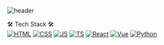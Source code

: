 ![header](https://capsule-render.vercel.app/api?type=Waving&color=gradient&height=220&section=header&text=Welcome!&fontSize=50&reversal=false&fontAlignY=45&fontAlign=82&fontColo=auto)


🛠 Tech Stack 🛠<br/>
[![HTML](https://img.shields.io/badge/HTML5-E34F26?style=flat-square&logo=HTML5&logoColor=white)](github.com/Joowon0220/TODO-List)
[![CSS](https://img.shields.io/badge/CSS3-1572B6?style=flat-square&logo=CSS3&logoColor=white)](github.com/Joowon0220/TODO-List)
[![JS](https://img.shields.io/badge/JavaScript-F7DF1E?style=flat-square&logo=JavaScript&logoColor=black)](github.com/Joowon0220/TODO-List)
[![TS](https://img.shields.io/badge/TypeScript-3178C6?style=flat-square&logo=TypeScript&logoColor=white)](github.com/Joowon0220/TODO-List)
[![React](https://img.shields.io/badge/React-61DAFB?style=flat-square&logo=react&logoColor=black)](github.com/Joowon0220/TODO-Lis)
[![Vue](https://img.shields.io/badge/Vue-4FC08D?style=flat-square&logo=Vue.js&logoColor=black)](github.com/Joowon0220/TODO-Lis)
[![Python](https://img.shields.io/badge/Python3-3776AB?style=flat-square&logo=Python&logoColor=white)](github.com/Joowon0220/TODO-Lis)
